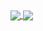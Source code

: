 <a href="https://github.com/instintos/github-readme-stats">
  <img align="center" src="https://github-readme-stats.vercel.app/api/pin/?username=InSTinToS&count_private=true&show_icons=true&theme=dracula&repo=github-readme-stats" />
</a>
<a href="https://github.com/instintos/convoychat">
  <img align="center" src="https://github-readme-stats.vercel.app/api/pin/?username=InSTinToS&count_private=true&show_icons=true&theme=dracula" />
</a>

